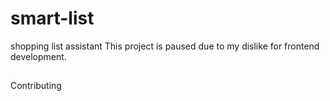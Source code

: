 # smart-list
shopping list assistant
This project is paused due to my dislike for frontend development.
##
Contributing
